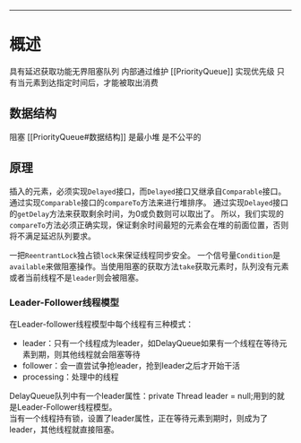 ___
# 概述
具有延迟获取功能无界阻塞队列
内部通过维护 [[PriorityQueue]] 实现优先级
只有当元素到达指定时间后，才能被取出消费

## 数据结构
阻塞
[[PriorityQueue#数据结构]]
是最小堆
是不公平的
 
## 原理
插入的元素，必须实现`Delayed`接口，而`Delayed`接口又继承自`Comparable`接口。
通过实现`Comparable`接口的`compareTo`方法来进行堆排序。
通过实现`Delayed`接口的`getDelay`方法来获取剩余时间，为0或负数则可以取出了。
所以，我们实现的`compareTo`方法必须正确实现，保证剩余时间最短的元素会在堆的前面位置，否则将不满足延迟队列要求。

一把`ReentrantLock`独占锁`lock`来保证线程同步安全。
一个信号量`Condition`是`available`来做阻塞操作。当使用阻塞的获取方法`take`获取元素时，队列没有元素或者当前线程不是`leader`则会被阻塞。

### Leader-Follower线程模型
在Leader-follower线程模型中每个线程有三种模式：

-   leader：只有一个线程成为leader，如DelayQueue如果有一个线程在等待元素到期，则其他线程就会阻塞等待
-   follower：会一直尝试争抢leader，抢到leader之后才开始干活
-   processing：处理中的线程

DelayQueue队列中有一个leader属性：private Thread leader = null;用到的就是Leader-Follower线程模型。  
当有一个线程持有锁，设置了leader属性，正在等待元素到期时，则成为了leader，其他线程就直接阻塞。
